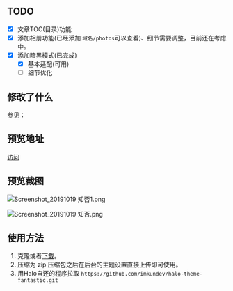 ## TODO
- [x] 文章TOC(目录)功能
- [x] 添加相册功能(已经添加 `域名/photos`可以查看)、细节需要调整，目前还在考虑中。
- [x] 添加暗黑模式(已完成)
    - [x] 基本适配(可用)
    - [ ] 细节优化

## 修改了什么
 参见： [](https://github.com/imkundev/halo-theme-fantastic/blob/master/CHANGELOG.md)
## 预览地址
[访问](https://www.imkun.dev)

## 预览截图
![Screenshot_20191019 知否1.png](https://www.imkun.dev/upload/2019/10/Screenshot_2019-10-19%20%E7%9F%A5%E5%90%A6(1)-6ab44dfe61584f40aa80eee0f4e8b03c.png)

![Screenshot_20191019 知否.png](https://www.imkun.dev/upload/2019/10/Screenshot_2019-10-19%20%E7%9F%A5%E5%90%A6-d922f147a53d4a7490d1ad0eeb0d4acf.png)

## 使用方法
1. 克隆或者[下载](https://codeload.github.com/imkundev/halo-theme-fantastic/zip/master)。
2. 压缩为 zip 压缩包之后在后台的主题设置直接上传即可使用。
3. 用Halo自还的程序拉取 `https://github.com/imkundev/halo-theme-fantastic.git`
